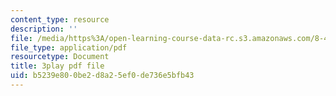 ```yaml
---
content_type: resource
description: ''
file: /media/https%3A/open-learning-course-data-rc.s3.amazonaws.com/8-422-atomic-and-optical-physics-ii-spring-2013/b5239e800be2d8a25ef0de736e5bfb43_vFmdogFFcko.pdf
file_type: application/pdf
resourcetype: Document
title: 3play pdf file
uid: b5239e80-0be2-d8a2-5ef0-de736e5bfb43
---
```

